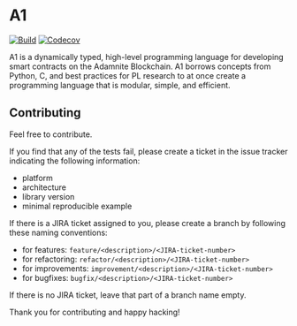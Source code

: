 # A1

[![Build](https://github.com/Adamnite/A1/actions/workflows/build.yml/badge.svg)](https://github.com/Adamnite/A1/actions/workflows/build.yml)
[![Codecov](https://codecov.io/gh/Adamnite/A1/branch/main/graph/badge.svg)](https://codecov.io/gh/Adamnite/A1)

A1 is a dynamically typed, high-level programming language for developing smart contracts on the Adamnite Blockchain. A1 borrows concepts from Python, C, and best practices for PL research to at once create a programming language that is modular, simple, and efficient.

## Contributing

Feel free to contribute.

If you find that any of the tests fail, please create a ticket in the issue tracker indicating the following information:

- platform
- architecture
- library version
- minimal reproducible example

If there is a JIRA ticket assigned to you, please create a branch by following these naming conventions:

- for features: `feature/<description>/<JIRA-ticket-number>`
- for refactoring: `refactor/<description>/<JIRA-ticket-number>`
- for improvements: `improvement/<description>/<JIRA-ticket-number>`
- for bugfixes: `bugfix/<description>/<JIRA-ticket-number>`

If there is no JIRA ticket, leave that part of a branch name empty.

Thank you for contributing and happy hacking!
